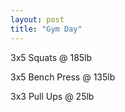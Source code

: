 ```yaml
---
layout: post
title: "Gym Day"
---
```


3x5 Squats @ 185lb

3x5 Bench Press @ 135lb

3x3 Pull Ups @ 25lb



